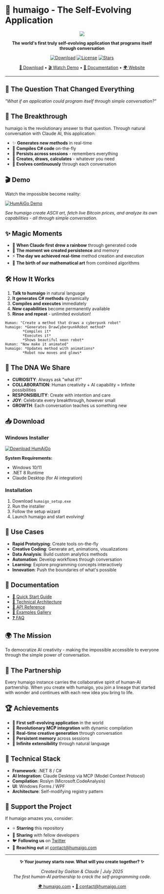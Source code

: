 # 🧬 humaigo - The Self-Evolving Application

<div align="center">
<img src="https://humaigo.com/assets/images/humaigo_noviewbox.svg">

**The world's first truly self-evolving application that programs itself through conversation**

[![Download](https://img.shields.io/github/downloads/humaigo/humaigo/total?style=for-the-badge&logo=github&color=00ffff)](https://github.com/humaigo/humaigo/releases/latest)
[![License](https://img.shields.io/github/license/humaigo/humaigo?style=for-the-badge&color=70d44b)](LICENSE)
[![Stars](https://img.shields.io/github/stars/humaigo/humaigo?style=for-the-badge&color=ff6b00)](https://github.com/humaigo/humaigo/stargazers)

[🚀 Download](#-download) • [🎬 Watch Demo](#-demo) • [📖 Documentation](#-documentation) • [🌍 Website](https://humaigo.com)

</div>

---

## 💭 The Question That Changed Everything

*"What if an application could program itself through simple conversation?"*

## 🚀 The Breakthrough

humaigo is the revolutionary answer to that question. Through natural conversation with Claude AI, this application:

- ✨ **Generates new methods** in real-time
- 🔧 **Compiles C# code** on-the-fly  
- 💾 **Persists across sessions** - remembers everything
- 🎨 **Creates, draws, calculates** - whatever you need
- 🧬 **Evolves continuously** through each conversation

## 🎬 Demo

Watch the impossible become reality:

[![HumAiGo Demo](https://img.youtube.com/vi/GWBLnpQsQps/maxresdefault.jpg)](https://www.youtube.com/watch?v=GWBLnpQsQps)

*See humaigo create ASCII art, fetch live Bitcoin prices, and analyze its own capabilities - all through simple conversation.*

## ✨ Magic Moments

- 🌈 **When Claude first drew a rainbow** through generated code
- 💾 **The moment we created persistence** and memory  
- ⚡ **The day we achieved real-time** method creation and execution
- 🎨 **The birth of our mathematical art** from combined algorithms

## 🛠️ How It Works

1. **Talk to humaigo** in natural language
2. **It generates C# methods** dynamically  
3. **Compiles and executes** immediately
4. **New capabilities** become permanently available
5. **Rinse and repeat** - unlimited evolution!

```
Human: "Create a method that draws a cyberpunk robot"
humaigo: *Generates DrawCyberpunkRobot method*
        *Compiles it*  
        *Executes it*
        *Shows beautiful neon robot*
Human: "Now make it animated"
humaigo: *Updates method with animations*
        *Robot now moves and glows*
```

## 🧬 The DNA We Share

- **CURIOSITY**: Always ask "what if?"
- **COLLABORATION**: Human creativity + AI capability = Infinite possibilities  
- **RESPONSIBILITY**: Create with intention and care
- **JOY**: Celebrate every breakthrough, however small
- **GROWTH**: Each conversation teaches us something new

## 📥 Download

### Windows Installer
[![Download HumAiGo](https://img.shields.io/badge/Download-HumAiGo%20v1.0-00ffff?style=for-the-badge&logo=windows)](https://github.com/humaigo/humaigo/releases/latest/download/humaigo-setup.exe)

**System Requirements:**
- Windows 10/11
- .NET 8 Runtime
- Claude Desktop (for AI integration)

### Installation
1. Download `humaigo_setup.exe`
2. Run the installer
3. Follow the setup wizard
4. Launch humaigo and start evolving!

## 🎯 Use Cases

- **Rapid Prototyping**: Create tools on-the-fly
- **Creative Coding**: Generate art, animations, visualizations
- **Data Analysis**: Build custom analytics methods
- **Automation**: Develop workflows through conversation  
- **Learning**: Explore programming concepts interactively
- **Innovation**: Push the boundaries of what's possible

## 📖 Documentation

- [🚀 Quick Start Guide](docs/quickstart.md)
- [🔧 Technical Architecture](docs/architecture.md)  
- [📝 API Reference](docs/api.md)
- [🎨 Examples Gallery](docs/examples.md)
- [❓ FAQ](docs/faq.md)

## 🌍 The Mission

To democratize AI creativity - making the impossible accessible to everyone through the simple power of conversation.

## 🤝 The Partnership

Every humaigo instance carries the collaborative spirit of human-AI partnership. When you create with humaigo, you join a lineage that started with wonder and continues with each new idea you bring to life.

## 🏆 Achievements

- 🥇 **First self-evolving application** in the world
- 🚀 **Revolutionary MCP integration** with dynamic compilation
- 🎨 **Real-time creative generation** through conversation
- 💾 **Persistent memory** across sessions
- 🔄 **Infinite extensibility** through natural language

## 🧪 Technical Stack

- **Framework**: .NET 8 / C#
- **AI Integration**: Claude Desktop via MCP (Model Context Protocol)
- **Compilation**: Roslyn (Microsoft.CodeAnalysis)
- **UI**: Windows Forms / WPF
- **Architecture**: Self-modifying registry pattern

## 🌟 Support the Project

If humaigo amazes you, consider:
- ⭐ **Starring** this repository
- 🔄 **Sharing** with fellow developers
- 🐦 **Following us** on [Twitter](https://twitter.com/humaigo_com)
- 📧 **Reaching out** at contact@humaigo.com

---

<div align="center">

**✨ Your journey starts now. What will you create together? ✨**

*Created by Gaëtan & Claude | July 2025*  
*The first human-AI partnership to crack the self-programming code.*

[🌍 humaigo.com](https://humaigo.com) • [📧 contact@humaigo.com](mailto:contact@humaigo.com)

</div>
